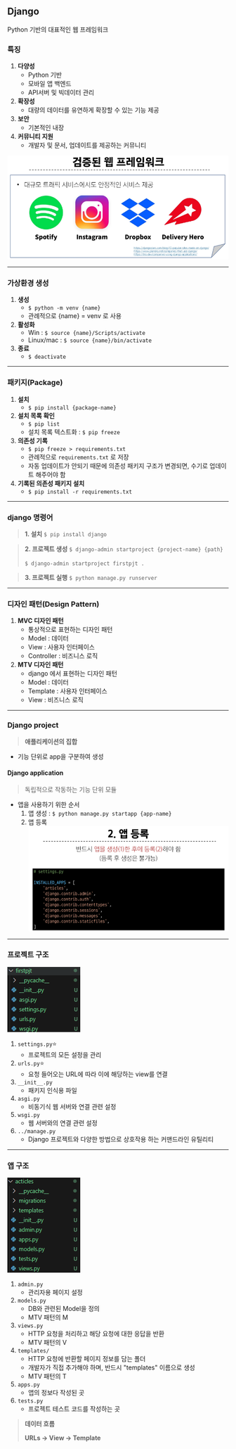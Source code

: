## Django

Python 기반의 대표적인 웹 프레임워크

### 특징

1. **다양성**
   * Python 기반
   * 모바일 앱 백엔드
   * API서버 및 빅데이터 관리
2. **확장성**
   * 대량의 데이터를 유연하게 확장할 수 있는 기능 제공
3. **보안**
   * 기본적인 내장
4. **커뮤니티 지원**
   * 개발자 및 문서, 업데이트를 제공하는 커뮤니티

![1742775993310](./image/250324_Django_basic/1742775993310.png)

---

### 가상환경 생성

1. **생성**
   * `$ python -m venv {name}`
   * 관례적으로 {name} = venv 로 사용
2. **활성화**
   * Win :  `$ source {name}/Scripts/activate`
   * Linux/mac : `$ source {name}/bin/activate`
3. **종료**
   * `$ deactivate`

---

### 패키지(Package)

1. **설치**
   * `$ pip install {package-name}`
2. **설치 목록 확인**
   * `$ pip list`
   * 설치 목록 텍스트화 :  `$ pip freeze`
3. **의존성 기록**
   * `$ pip freeze > requirements.txt`
   * 관례적으로 `requirements.txt` 로 저장
   * 자동 업데이트가 안되기 때문에 의존성 패키지 구조가 변경되면, 수기로 업데이트 해주어야 함
4. **기록된 의존성 패키지 설치**
   * `$ pip install -r requirements.txt`

---

### django 명령어

> **1. 설치**
>  `$ pip install django`

> **2. 프로젝트 생성**
> `$ django-admin startproject {project-name} {path} `
>
> `$ django-admin startproject firstpjt .`

> **3. 프로젝트 실행**
> `$ python manage.py runserver`

---

### 디자인 패턴(Design Pattern)

1. **MVC 디자인 패턴**
   * 통상적으로 표현하는 디자인 패턴
   * Model : 데이터
   * View : 사용자 인터페이스
   * Controller : 비즈니스 로직
2. **MTV 디자인 패턴**
   * django 에서 표현하는 디자인 패턴
   * Model : 데이터
   * Template : 사용자 인터페이스
   * View : 비즈니스 로직

---

### Django project

> **애플리케이션의 집합**

- 기능 단위로 app을 구분하여 생성

#### Django application

> 독립적으로 작동하는 기능 단위 모듈

- 앱을 사용하기 위한 순서
  1. 앱 생성 : `$ python manage.py startapp {app-name}`
  2. 앱 등록
     ![1742779619297](./image/250324_Django_basic/1742779619297.png)

---

### 프로젝트 구조

![1742780122649](./image/250324_Django_basic/1742780122649.png)

1. `settings.py`⭐
   * 프로젝트의 모든 설정을 관리
2. `urls.py`⭐
   * 요청 들어오는 URL에 따라 이에 해당하는 view를 연결
3. `__init__.py`
   * 패키지 인식용 파일
4. `asgi.py`
   * 비동기식 웹 서버와 연결 관련 설정
5. `wsgi.py`
   * 웹 서버와의 연결 관련 설정
6. `../manage.py`
   * Django 프로젝트와 다양한 방법으로 상호작용 하는 커맨드라인 유틸리티

---

### 앱 구조

![1742781272475](./image/250324_Django_basic/1742781272475.png)

1. `admin.py`
   * 관리자용 페이지 설정
2. `models.py`
   * DB와 관련된 Model을 정의
   * MTV 패턴의 M
3. `views.py`
   * HTTP 요청을 처리하고 해당 요청에 대한 응답을 반환
   * MTV 패턴의 V
4. `templates/`
   * HTTP 요청에 반환할 페이지 정보를 담는 폴더
   * 개발자가 직접 추가해야 하며, 반드시 "templates" 이름으로 생성
   * MTV 패턴의 T
5. `apps.py`
   * 앱의 정보다 작성된 곳
6. `tests.py`
   * 프로젝트 테스트 코드를 작성하는 곳

> **데이터 흐름**
>
> **URLs -> View -> Template**
